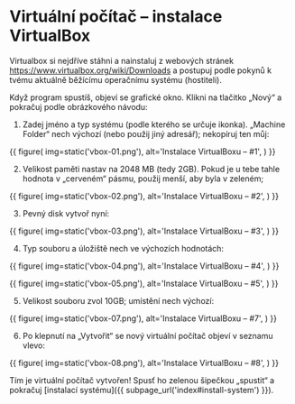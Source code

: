 # Virtuální počítač – instalace VirtualBox

Virtualbox si nejdříve stáhni a nainstaluj z webových stránek https://www.virtualbox.org/wiki/Downloads a postupuj podle pokynů k tvému aktuálně běžícímu operačnímu systému (hostiteli).

Když program spustíš, objeví se grafické okno.
Klikni na tlačitko „Nový“ a pokračuj podle obrázkového návodu:

1. Zadej jméno a typ systému (podle kterého se určuje ikonka).
   „Machine Folder“ nech výchozí (nebo použij jiný adresář);
   nekopíruj ten můj:

  {{ figure(
    img=static('vbox-01.png'),
    alt='Instalace VirtualBoxu – #1',
  ) }}

2. Velikost paměti nastav na 2048 MB (tedy 2GB).
   Pokud je u tebe tahle hodnota v „cerveném“ pásmu, použij menší, aby byla
   v zeleném;

  {{ figure(
    img=static('vbox-02.png'),
    alt='Instalace VirtualBoxu – #2',
  ) }}

3. Pevný disk vytvoř nyní:

  {{ figure(
    img=static('vbox-03.png'),
    alt='Instalace VirtualBoxu – #3',
  ) }}

4. Typ souboru a úložiště nech ve výchozích hodnotách:

  {{ figure(
    img=static('vbox-04.png'),
    alt='Instalace VirtualBoxu – #4',
  ) }}

  {{ figure(
    img=static('vbox-05.png'),
    alt='Instalace VirtualBoxu – #5',
  ) }}

5. Velikost souboru zvol 10GB; umístění nech výchozí:

  {{ figure(
    img=static('vbox-07.png'),
    alt='Instalace VirtualBoxu – #7',
  ) }}

6. Po klepnutí na „Vytvořit“ se nový virtuální počítač objeví v seznamu vlevo:

  {{ figure(
    img=static('vbox-08.png'),
    alt='Instalace VirtualBoxu – #8',
  ) }}


Tím je virtuální počítač vytvořen!
Spusť ho zelenou šipečkou „spustit“ a pokračuj
[instalací systému]({{ subpage_url('index#install-system') }}).
